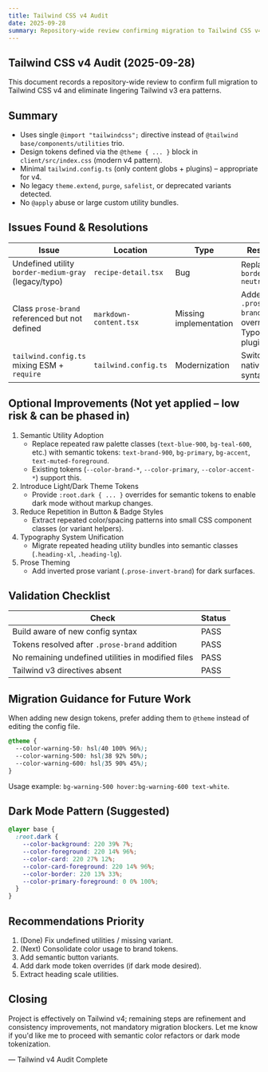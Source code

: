 ```yaml
---
title: Tailwind CSS v4 Audit
date: 2025-09-28
summary: Repository-wide review confirming migration to Tailwind CSS v4 and removal of legacy v3 patterns.
---
```


## Tailwind CSS v4 Audit (2025-09-28)

This document records a repository-wide review to confirm full migration to Tailwind CSS v4 and eliminate lingering Tailwind v3 era patterns.

## Summary

* Uses single `@import "tailwindcss";` directive instead of `@tailwind base/components/utilities` trio.
* Design tokens defined via the `@theme { ... }` block in `client/src/index.css` (modern v4 pattern).
* Minimal `tailwind.config.ts` (only content globs + plugins) – appropriate for v4.
* No legacy `theme.extend`, `purge`, `safelist`, or deprecated variants detected.
* No `@apply` abuse or large custom utility bundles.

## Issues Found & Resolutions

| Issue | Location | Type | Resolution |
|-------|----------|------|------------|
| Undefined utility `border-medium-gray` (legacy/typo) | `recipe-detail.tsx` | Bug | Replaced with `border-neutral-300` |
| Class `prose-brand` referenced but not defined | `markdown-content.tsx` | Missing implementation | Added `.prose.prose-brand` variant overriding Typography plugin tokens |
| `tailwind.config.ts` mixing ESM + `require` | `tailwind.config.ts` | Modernization | Switched to native `import` syntax |

## Optional Improvements (Not yet applied – low risk & can be phased in)

1. Semantic Utility Adoption
   * Replace repeated raw palette classes (`text-blue-900`, `bg-teal-600`, etc.) with semantic tokens: `text-brand-900`, `bg-primary`, `bg-accent`, `text-muted-foreground`.
   * Existing tokens (`--color-brand-*`, `--color-primary`, `--color-accent-*`) support this.
2. Introduce Light/Dark Theme Tokens
   * Provide `:root.dark { ... }` overrides for semantic tokens to enable dark mode without markup changes.
3. Reduce Repetition in Button & Badge Styles
   * Extract repeated color/spacing patterns into small CSS component classes (or variant helpers).
4. Typography System Unification
   * Migrate repeated heading utility bundles into semantic classes (`.heading-xl`, `.heading-lg`).
5. Prose Theming
   * Add inverted prose variant (`.prose-invert-brand`) for dark surfaces.

## Validation Checklist

| Check | Status |
|-------|--------|
| Build aware of new config syntax | PASS |
| Tokens resolved after `.prose-brand` addition | PASS |
| No remaining undefined utilities in modified files | PASS |
| Tailwind v3 directives absent | PASS |

## Migration Guidance for Future Work

When adding new design tokens, prefer adding them to `@theme` instead of editing the config file.

```css
@theme {
  --color-warning-50: hsl(40 100% 96%);
  --color-warning-500: hsl(38 92% 50%);
  --color-warning-600: hsl(35 90% 45%);
}
```

Usage example: `bg-warning-500 hover:bg-warning-600 text-white`.

## Dark Mode Pattern (Suggested)

```css
@layer base {
  :root.dark {
    --color-background: 220 39% 7%;
    --color-foreground: 220 14% 96%;
    --color-card: 220 27% 12%;
    --color-card-foreground: 220 14% 96%;
    --color-border: 220 13% 33%;
    --color-primary-foreground: 0 0% 100%;
  }
}
```

## Recommendations Priority

1. (Done) Fix undefined utilities / missing variant.
2. (Next) Consolidate color usage to brand tokens.
3. Add semantic button variants.
4. Add dark mode token overrides (if dark mode desired).
5. Extract heading scale utilities.

## Closing

Project is effectively on Tailwind v4; remaining steps are refinement and consistency improvements, not mandatory migration blockers. Let me know if you'd like me to proceed with semantic color refactors or dark mode tokenization.

— Tailwind v4 Audit Complete
